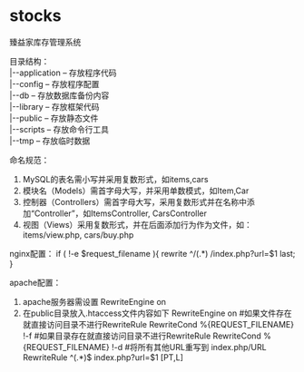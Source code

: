# stocks
臻益家库存管理系统  

目录结构：  
|--application – 存放程序代码  
|--config – 存放程序配置  
|--db – 存放数据库备份内容  
|--library – 存放框架代码  
|--public – 存放静态文件   
|--scripts – 存放命令行工具  
|--tmp – 存放临时数据   

命名规范：
1. MySQL的表名需小写并采用复数形式，如items,cars
2. 模块名（Models）需首字母大写，并采用单数模式，如Item,Car
3. 控制器（Controllers）需首字母大写，采用复数形式并在名称中添加“Controller”，如ItemsController, CarsController
4. 视图（Views）采用复数形式，并在后面添加行为作为文件，如：items/view.php, cars/buy.php

nginx配置：
if ( !-e $request_filename ){
    rewrite ^/(.*)   /index.php?url=$1 last;
}

apache配置：
1. apache服务器需设置 RewriteEngine on
2. 在public目录放入.htaccess文件内容如下
	<IfModule mod_rewrite.c>
	   RewriteEngine on
	   #如果文件存在就直接访问目录不进行RewriteRule
	   RewriteCond %{REQUEST_FILENAME} !-f
	   #如果目录存在就直接访问目录不进行RewriteRule
	   RewriteCond %{REQUEST_FILENAME} !-d
	   #将所有其他URL重写到 index.php/URL
	   RewriteRule ^(.*)$ index.php?url=$1 [PT,L]
	</IfModule>
